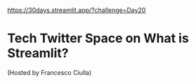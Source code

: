 https://30days.streamlit.app/?challenge=Day20

# Tech Twitter Space on What is Streamlit?

(Hosted by Francesco Ciulla)